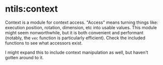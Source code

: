 # ntils:context
Context is a module for context access. "Access" means turning things like: execution position, rotation, dimension, etc into usable values. This module might seem nonworthwhile, but it is both convenient and performant (notably, the `vec` function is particularly efficient). Check the included functions to see what accessors exist.

I might expand this to include context manipulation as well, but haven't gotten around to it.